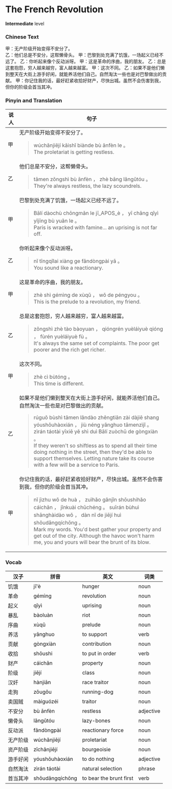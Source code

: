 # The French Revolution
**Intermediate** level
### Chinese Text
甲：无产阶级开始变得不安分了。<br />乙：他们总是不安分，这帮懒骨头。
甲：巴黎到处充满了饥饿，一场起义已经不远了。
乙：你听起来像个反动派呀。
甲：这是革命的序曲，我的朋友。
乙：总是这套抱怨，穷人越来越穷，富人越来越富。
甲：这次不同。
乙：如果不是他们懒到整天在大街上游手好闲，就能养活他们自己。自然淘汰一些也是对巴黎做出的贡献。
甲：你记住我的话，最好赶紧收拾好财产，尽快出城。虽然不会伤害到我，但你的阶级会首当其冲。

### Pinyin and Translation
|说人|句子|
|----|----|
|甲|无产阶级开始变得不安分了。<blockquote>wúchǎnjiējí kāishǐ biànde bù ānfèn le 。<br />The proletariat is getting restless.</blockquote>|
|乙|他们总是不安分，这帮懒骨头。<blockquote>tāmen zǒngshì bù ānfèn ， zhè bāng lǎngǔtóu 。<br />They're always restless, the lazy scoundrels.</blockquote>|
|甲|巴黎到处充满了饥饿，一场起义已经不远了。<blockquote>Bālí dàochù chōngmǎn le jī_APOS_è ， yī chǎng qǐyì yǐjīng bù yuǎn le 。<br />Paris is wracked with famine... an uprising is not far off.</blockquote>|
|乙|你听起来像个反动派呀。<blockquote>nǐ tīngqǐlai xiàng ge fǎndòngpài yā 。<br />You sound like a reactionary.</blockquote>|
|甲|这是革命的序曲，我的朋友。<blockquote>zhè shì gémìng de xùqǔ ， wǒ de péngyou 。<br />This is the prelude to a revolution, my friend.</blockquote>|
|乙|总是这套抱怨，穷人越来越穷，富人越来越富。<blockquote>zǒngshì zhè tào bàoyuan ， qióngrén yuèláiyuè qióng ， fùrén yuèláiyuè fù 。<br />It's always the same set of complaints. The poor get poorer and the rich get richer.</blockquote>|
|甲|这次不同。<blockquote>zhè cì bùtóng 。<br />This time is different.</blockquote>|
|乙|如果不是他们懒到整天在大街上游手好闲，就能养活他们自己。自然淘汰一些也是对巴黎做出的贡献。<blockquote>rúguǒ bùshì tāmen lǎndào zhěngtiān zài dàjiē shang yóushǒuhàoxián ， jiù néng yǎnghuo tāmenzìjǐ 。 zìrán táotài yīxiē yě shì duì Bālí zuòchū de gòngxiàn 。<br />If they weren't so shiftless as to spend all their time doing nothing in the street, then they'd be able to support themselves. Letting nature take its course with a few will be a service to Paris.</blockquote>|
|甲|你记住我的话，最好赶紧收拾好财产，尽快出城。虽然不会伤害到我，但你的阶级会首当其冲。<blockquote>nǐ jìzhu wǒ de huà ， zuìhǎo gǎnjǐn shōushihǎo cáichǎn ， jǐnkuài chūchéng 。 suīrán bùhuì shānghàidào wǒ ， dàn nǐ de jiējí huì shǒudāngqíchōng 。<br />Mark my words. You'd best gather your property and get out of the city. Although the havoc won't harm me, you and yours will bear the brunt of its blow.</blockquote>|
### Vocab
|汉子|拼音|英文|词类|
|----|----|----|----|
|饥饿|jī'è|hunger|noun|
|革命|gémìng|revolution|noun|
|起义|qǐyì|uprising|noun|
|暴乱|bàoluàn|riot|noun|
|序曲|xùqǔ|prelude|noun|
|养活|yǎnghuo|to support|verb|
|贡献|gòngxiàn|contribution|noun|
|收拾|shōushi|to put in order|verb|
|财产|cáichǎn|property|noun|
|阶级|jiējí|class|noun|
|汉奸|hànjiān|race traitor|noun|
|走狗|zǒugǒu|running-dog|noun|
|卖国贼|màiguózéi|traitor|noun|
|不安分|bù ānfèn|restless|adjective|
|懒骨头|lǎngǔtóu|lazy-bones|noun|
|反动派|fǎndòngpài|reactionary force|noun|
|无产阶级|wúchǎnjiējí|proletariat|noun|
|资产阶级|zīchǎnjiējí|bourgeoisie|noun|
|游手好闲|yóushǒuhàoxián|to do nothing|adjective|
|自然淘汰|zìrán táotài|natural selection|phrase|
|首当其冲|shǒudāngqíchōng|to bear the brunt first|verb|